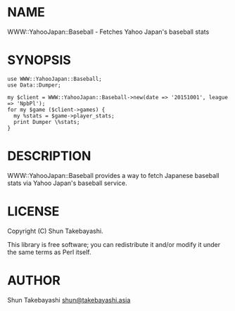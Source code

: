 # NAME

WWW::YahooJapan::Baseball - Fetches Yahoo Japan's baseball stats

# SYNOPSIS

    use WWW::YahooJapan::Baseball;
    use Data::Dumper;

    my $client = WWW::YahooJapan::Baseball->new(date => '20151001', league => 'NpbPl');
    for my $game ($client->games) {
      my %stats = $game->player_stats;
      print Dumper \%stats;
    }

# DESCRIPTION

WWW::YahooJapan::Baseball provides a way to fetch Japanese baseball stats via Yahoo Japan's baseball service.

# LICENSE

Copyright (C) Shun Takebayashi.

This library is free software; you can redistribute it and/or modify
it under the same terms as Perl itself.

# AUTHOR

Shun Takebayashi <shun@takebayashi.asia>
